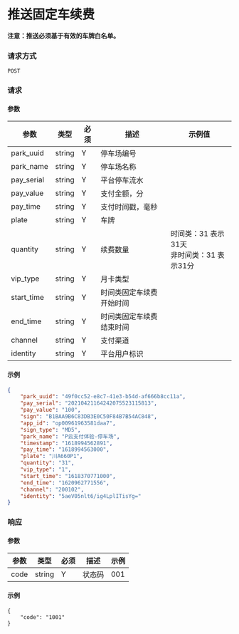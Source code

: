 # 推送固定车续费

**注意：推送必须基于有效的车牌白名单。**

### 请求方式

`POST`

### 请求

#### 参数

| 参数       | 类型   | 必须 | 描述                     | 示例值                                         |
| ---------- | ------ | ---- | ------------------------ |-|
| park_uuid  | string | Y    | 停车场编号               |                                                |
| park_name  | string | Y    | 停车场名称               |                                                |
| pay_serial | string | Y    | 平台停车流水             |                                                |
| pay_value  | string | Y    | 支付金额，分             |                                                |
| pay_time   | string | Y    | 支付时间戳，毫秒         |                                                |
| plate      | string | Y    | 车牌                     |                                                |
| quantity   | string | Y    | 续费数量                 | 时间类：31 表示31天<br />非时间类：31 表示31分 |
| vip_type   | string | Y    | 月卡类型                 |                                                |
| start_time | string | Y    | 时间类固定车续费开始时间 |                                                |
| end_time   | string | Y    | 时间类固定车续费结束时间 |                                                |
| channel    | string | Y    | 支付渠道                 |                                                |
| identity   | string | Y    | 平台用户标识             |                                                

#### 示例

```json
{
    "park_uuid": "49f0cc52-e8c7-41e3-b54d-af666b8cc11a",
    "pay_serial": "20210421164242075523115813",
    "pay_value": "100",
    "sign": "B1BAA9B6C83DB3E0C50F84B7B54AC848",
    "app_id": "op00961963581daa7",
    "sign_type": "MD5",
    "park_name": "P云支付体验-停车场",
    "timestamp": "1618994562891",
    "pay_time": "1618994563000",
    "plate": "川A660P1",
    "quantity": "31",
    "vip_type": "1",
    "start_time": "1618370771000",
    "end_time": "1620962771556",
    "channel": "200102",
    "identity": "5aeV05nlt6/ig4LplITisYg="
}
```

### 响应

#### 参数

| 参数 | 类型 | 必须 | 描述 | 示例 |
|-|-|-|-|-|
| code | string | Y | 状态码 | 001 |

#### 示例

```
{
    "code": "1001"
}
```
